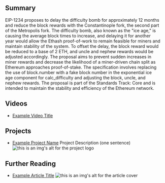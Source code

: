 ## Summary

EIP-1234 proposes to delay the difficulty bomb for approximately 12 months and reduce the block rewards with the Constantinople fork, the second part of the Metropolis fork. The difficulty bomb, also known as the "ice age," is causing the average block times to increase, and delaying it for another year would allow the Ethash proof-of-work to remain feasible for miners and maintain stability of the system. To offset the delay, the block reward would be reduced to a base of 2 ETH, and uncle and nephew rewards would be adjusted accordingly. The proposal aims to prevent sudden increases in miner rewards and decrease the likelihood of a miner-driven chain split as Ethereum approaches proof-of-stake. The specification involves replacing the use of block.number with a fake block number in the exponential ice age component for calc_difficulty and adjusting the block, uncle, and nephew rewards. The proposal is part of the Standards Track: Core and is intended to maintain the stability and efficiency of the Ethereum network.

## Videos

- [Example Video Title](https://www.youtube.com/watch?v=TDGq4aeevgY)

## Projects

- [Example Project Name](https://xxxx.xxx/xxxxx) Project Description (one sentence) ![this is an img's alt for the project logo](https://xxxx.xxx/project-logo.xxx)

## Further Reading

- [Example Article Title](https://xxxx.xxx/xxxxx) ![this is an img's alt for the article cover](https://xxxx.xxx/article-cover.xxx)
